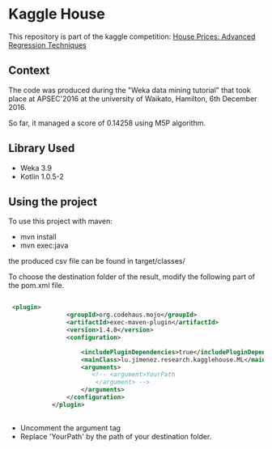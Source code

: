 # Kaggle House

This repository is part of the kaggle competition:
[House Prices: Advanced Regression Techniques](https://www.kaggle.com/c/house-prices-advanced-regression-techniques)

## Context

The code was produced during the "Weka data mining tutorial" that took place at APSEC'2016 at the university of Waikato, Hamilton, 6th December 2016.

So far, it managed a score of 0.14258 using M5P algorithm.

## Library Used

* Weka 3.9
* Kotlin 1.0.5-2

## Using the project
To use this project with maven:

- mvn install
- mvn exec:java

the produced csv file can be found in target/classes/

To choose the destination folder of the result, modify the following part of the pom.xml file.

```xml

 <plugin>
                <groupId>org.codehaus.mojo</groupId>
                <artifactId>exec-maven-plugin</artifactId>
                <version>1.4.0</version>
                <configuration>

                    <includePluginDependencies>true</includePluginDependencies>
                    <mainClass>lu.jimenez.research.kagglehouse.ML</mainClass>
                    <arguments>
                       <!-- <argument>YourPath
                        </argument> -->
                    </arguments>
                </configuration>
            </plugin>
                    
```

* Uncomment the argument tag
* Replace 'YourPath' by the path of your destination folder.
